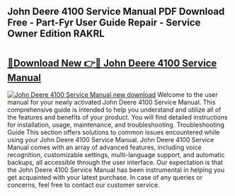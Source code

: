 ## John Deere 4100 Service Manual PDF Download Free - Part-Fyr User Guide Repair - Service Owner Edition RAKRL

# <h2><a href="http://bc87117.oget.top/?id=John+Deere+4100+Service+Manual">🔗Download New 👉🔴 John Deere 4100 Service Manual</a></h2>

[![John Deere 4100 Service Manual new download](https://i.imgur.com/5g1atiW.png)](http://bc87117.oget.top/?id=John+Deere+4100+Service+Manual)
Welcome to the user manual for your newly activated John Deere 4100 Service Manual. This comprehensive guide is intended to help you understand and utilize all of the features and benefits of your product. You will find detailed instructions for installation, usage, maintenance, and troubleshooting. Troubleshooting Guide This section offers solutions to common issues encountered while using your John Deere 4100 Service Manual. John Deere 4100 Service Manual comes with an array of advanced features, including voice recognition, customizable settings, multi-language support, and automatic backups, all accessible through the user interface. Our expectation is that the John Deere 4100 Service Manual has been instrumental in helping you get acquainted with your latest purchase. In case of any queries or concerns, feel free to contact our customer service.
